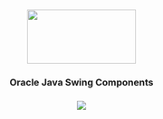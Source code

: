 <h3 align="center">
    <a title="Oracle Java Swing" href="https://docs.oracle.com/javase/tutorial/uiswing/examples/components/index.html">
   <img src="https://encrypted-tbn0.gstatic.com/images?q=tbn:ANd9GcRbT180pGL0mDFQwiAdJDjQUWvIiz4b04W5KA&usqp=CAU" height="96" width="192"/></a>
</h3>
    
<h3 align="center">Oracle Java Swing Components</h3>

<h3 align="center"><img src="https://github.com/thereisnoShannon/Java_Swing/blob/master/image.png" /></h3>



